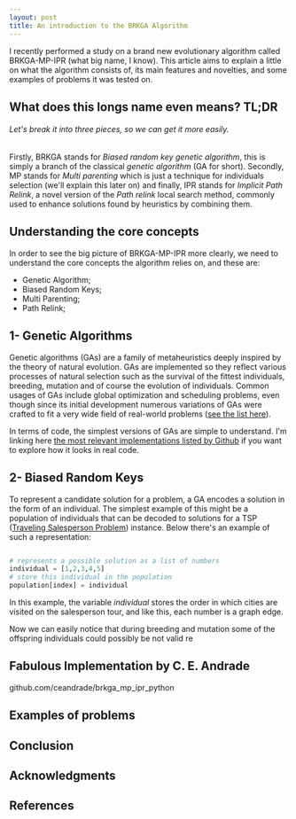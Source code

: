 ```yaml
---
layout: post
title: An introduction to the BRKGA Algorithm
---
```


I recently performed a study on a brand new evolutionary algorithm called BRKGA-MP-IPR (what big name, I know). This article aims to explain a little on what the algorithm consists of, its main features and novelties, and some examples of problems it was tested on.

## What does this longs name even means? TL;DR
###### Let's break it into three pieces, so we can get it more easily.
Firstly, BRKGA stands for *Biased random key genetic algorithm*, this is simply a branch of the classical *genetic algorithm* (GA for short). Secondly, MP stands for *Multi parenting* which is just a technique for individuals selection (we'll explain this later on) and finally, IPR stands for *Implicit Path Relink*, a novel version of the *Path relink* local search method, commonly used to enhance solutions found by heuristics by combining them.

## Understanding the core concepts
In order to see the big picture of BRKGA-MP-IPR more clearly, we need to understand the core concepts the algorithm relies on, and these are:
- Genetic Algorithm;
- Biased Random Keys;
- Multi Parenting;
- Path Relink;

## 1- Genetic Algorithms
Genetic algorithms (GAs) are a family of metaheuristics deeply inspired by the theory of natural evolution. GAs are implemented so they reflect various processes of natural selection such as the survival of the fittest individuals, breeding, mutation and of course the evolution of individuals. Common usages of GAs include global optimization and scheduling problems, even though since its initial development numerous variations of GAs were crafted to fit a very wide field of real-world problems ([see the list here](https://en.wikipedia.org/wiki/List_of_genetic_algorithm_applications)).

In terms of code, the simplest versions of GAs are simple to understand. I'm linking here [the most relevant implementations listed by Github](https://github.com/search?l=Python&q=simple+genetic+algorithm&type=Repositories) if you want to explore how it looks in real code.

## 2- Biased Random Keys
To represent a candidate solution for a problem, a GA encodes a solution in the form of an individual. The simplest example of this might be a population of individuals that can be decoded to solutions for a TSP ([Traveling Salesperson Problem](https://en.wikipedia.org/wiki/Travelling_salesman_problem)) instance. Below there's an exampĺe of such a representation:

```python

# represents a possible solution as a list of numbers
individual = [1,2,3,4,5]
# store this individual in the population
population[index] = individual

```
In this example, the variable *individual* stores the order in which cities are visited on the salesperson tour, and like this, each number is a graph edge.

Now we can easily notice that during breeding and mutation some of the offspring individuals could possibly be not valid re

## Fabulous Implementation by C. E. Andrade
github.com/ceandrade/brkga_mp_ipr_python
## Examples of problems
## Conclusion
## Acknowledgments
## References